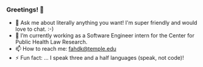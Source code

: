 ### Greetings! 👋




- 💬 Ask me about literally anything you want! I'm super friendly and would love to chat. :-)
- 🌱 I’m currently working as a Software Engineer intern for the Center for Public Health Law Research.
- 📫 How to reach me: fahdk@temple.edu 
- ⚡ Fun fact: ... I speak three and a half languages (speak, not code)!

